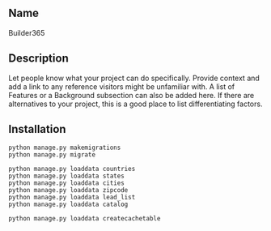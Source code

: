## Name
Builder365

## Description
Let people know what your project can do specifically. Provide context and add a link to any reference visitors might be unfamiliar with. A list of Features or a Background subsection can also be added here. If there are alternatives to your project, this is a good place to list differentiating factors.

## Installation
```
python manage.py makemigrations
python manage.py migrate

python manage.py loaddata countries
python manage.py loaddata states
python manage.py loaddata cities
python manage.py loaddata zipcode
python manage.py loaddata lead_list
python manage.py loaddata catalog

python manage.py loaddata createcachetable
```